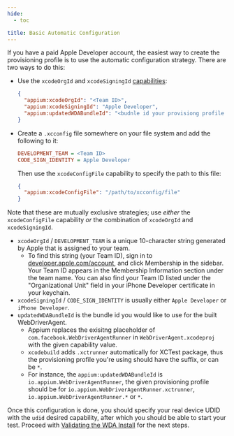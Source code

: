 ```yaml
---
hide:
  - toc

title: Basic Automatic Configuration
---
```


If you have a paid Apple Developer account, the easiest way to create the provisioning profile is
to use the automatic configuration strategy. There are two ways to do this:

* Use the `xcodeOrgId` and `xcodeSigningId` [capabilities](../reference/capabilities.md):
    ```json
    {
      "appium:xcodeOrgId": "<Team ID>",
      "appium:xcodeSigningId": "Apple Developer",
      "appium:updatedWDABundleId": "<budnle id your provisiong profile can accept>"
    }
    ```
* Create a `.xcconfig` file somewhere on your file system and add the following to it:
  ```ini
  DEVELOPMENT_TEAM = <Team ID>
  CODE_SIGN_IDENTITY = Apple Developer
  ```
  Then use the `xcodeConfigFile` capability to specify the path to this file:
  ```json
  {
    "appium:xcodeConfigFile": "/path/to/xcconfig/file"
  }
  ```

Note that these are mutually exclusive strategies; use _either_ the `xcodeConfigFile` capability
_or_ the combination of `xcodeOrgId` and `xcodeSigningId`.

* `xcodeOrgId` / `DEVELOPMENT_TEAM` is a unique 10-character string generated by Apple that is
  assigned to your team.
    * To find this string (your Team ID), sign in to [developer.apple.com/account](https://developer.apple.com/account),
      and click Membership in the sidebar. Your Team ID appears in the Membership Information
      section under the team name. You can also find your Team ID listed under the "Organizational
      Unit" field in your iPhone Developer certificate in your keychain.
* `xcodeSigningId` / `CODE_SIGN_IDENTITY` is usually either `Apple Developer` or `iPhone Developer`.
* `updatedWDABundleId` is the bundle id you would like to use for the built WebDriverAgent.
    * Appium replaces the exisitng placeholder of `com.facebook.WebDriverAgentRunner` in `WebDriverAgent.xcodeproj` with the given capability value.
    * `xcodebuild` adds `.xctrunner` automatically for XCTest package, thus the provisioning profile you're using should have the suffix, or can be `*`.
    * For instance, the `appium:updatedWDABundleId` is `io.appium.WebDriverAgentRunner`, the given provisioning profile should be for `io.appium.WebDriverAgentRunner.xctrunner`, `io.appium.WebDriverAgentRunner.*` or `*`.

Once this configuration is done, you should specify your real device UDID with the `udid` desired
capability, after which you should be able to start your test. Proceed with
[Validating the WDA Install](./real-device-config.md#validating-the-wda-install) for the next steps.
